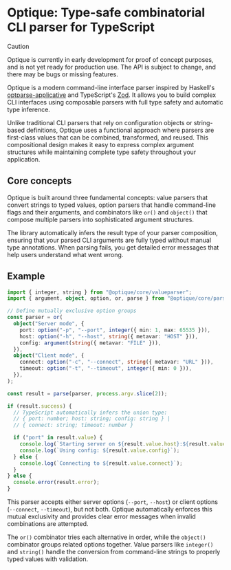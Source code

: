 Optique: Type-safe combinatorial CLI parser for TypeScript
==========================================================

> [!CAUTION]
> Optique is currently in early development for proof of concept purposes,
> and is not yet ready for production use.  The API is subject to change,
> and there may be bugs or missing features.

Optique is a modern command-line interface parser inspired by
Haskell's [optparse-applicative] and TypeScript's [Zod].  It allows you to
build complex CLI interfaces using composable parsers with full type safety
and automatic type inference.

Unlike traditional CLI parsers that rely on configuration objects or
string-based definitions, Optique uses a functional approach where parsers
are first-class values that can be combined, transformed, and reused.
This compositional design makes it easy to express complex argument structures
while maintaining complete type safety throughout your application.

[optparse-applicative]: https://github.com/pcapriotti/optparse-applicative
[Zod]: https://zod.dev/


Core concepts
-------------

Optique is built around three fundamental concepts: value parsers that convert
strings to typed values, option parsers that handle command-line flags and
their arguments, and combinators like `or()` and `object()` that compose
multiple parsers into sophisticated argument structures.

The library automatically infers the result type of your parser composition,
ensuring that your parsed CLI arguments are fully typed without manual type
annotations. When parsing fails, you get detailed error messages that help
users understand what went wrong.


Example
-------

~~~~ typescript
import { integer, string } from "@optique/core/valueparser";
import { argument, object, option, or, parse } from "@optique/core/parser";

// Define mutually exclusive option groups
const parser = or(
  object("Server mode", {
    port: option("-p", "--port", integer({ min: 1, max: 65535 })),
    host: option("-h", "--host", string({ metavar: "HOST" })),
    config: argument(string({ metavar: "FILE" })),
  }),
  object("Client mode", {
    connect: option("-c", "--connect", string({ metavar: "URL" })),
    timeout: option("-t", "--timeout", integer({ min: 0 })),
  }),
);

const result = parse(parser, process.argv.slice(2));

if (result.success) {
  // TypeScript automatically infers the union type:
  // { port: number; host: string; config: string } |
  // { connect: string; timeout: number }

  if ("port" in result.value) {
    console.log(`Starting server on ${result.value.host}:${result.value.port}`);
    console.log(`Using config: ${result.value.config}`);
  } else {
    console.log(`Connecting to ${result.value.connect}`);
  }
} else {
  console.error(result.error);
}
~~~~

This parser accepts either server options (`--port`, `--host`) or
client options (`--connect`, `--timeout`), but not both.
Optique automatically enforces this mutual exclusivity and provides clear error
messages when invalid combinations are attempted.

The `or()` combinator tries each alternative in order, while the `object()`
combinator groups related options together.  Value parsers like `integer()` and
`string()` handle the conversion from command-line strings to properly typed
values with validation.
